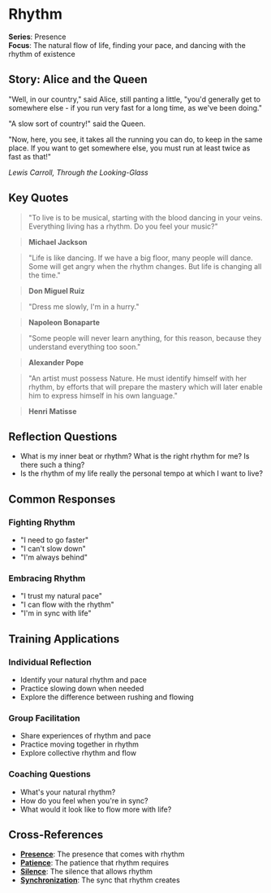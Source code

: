 # Rhythm

**Series**: Presence  
**Focus**: The natural flow of life, finding your pace, and dancing with the rhythm of existence

## Story: Alice and the Queen

"Well, in our country," said Alice, still panting a little, "you'd generally get to somewhere else - if you run very fast for a long time, as we've been doing."

"A slow sort of country!" said the Queen.

"Now, here, you see, it takes all the running you can do, to keep in the same place. If you want to get somewhere else, you must run at least twice as fast as that!"

*Lewis Carroll, Through the Looking-Glass*

## Key Quotes

> "To live is to be musical, starting with the blood dancing in your veins. Everything living has a rhythm. Do you feel your music?"

> **Michael Jackson**

> "Life is like dancing. If we have a big floor, many people will dance. Some will get angry when the rhythm changes. But life is changing all the time."

> **Don Miguel Ruiz**

> "Dress me slowly, I'm in a hurry."

> **Napoleon Bonaparte**

> "Some people will never learn anything, for this reason, because they understand everything too soon."

> **Alexander Pope**

> "An artist must possess Nature. He must identify himself with her rhythm, by efforts that will prepare the mastery which will later enable him to express himself in his own language."

> **Henri Matisse**

## Reflection Questions

- What is my inner beat or rhythm? What is the right rhythm for me? Is there such a thing?
- Is the rhythm of my life really the personal tempo at which I want to live?

## Common Responses

### **Fighting Rhythm**
- "I need to go faster"
- "I can't slow down"
- "I'm always behind"

### **Embracing Rhythm**
- "I trust my natural pace"
- "I can flow with the rhythm"
- "I'm in sync with life"

## Training Applications

### **Individual Reflection**
- Identify your natural rhythm and pace
- Practice slowing down when needed
- Explore the difference between rushing and flowing

### **Group Facilitation**
- Share experiences of rhythm and pace
- Practice moving together in rhythm
- Explore collective rhythm and flow

### **Coaching Questions**
- What's your natural rhythm?
- How do you feel when you're in sync?
- What would it look like to flow more with life?

## Cross-References
- **[Presence](01-presence.md)**: The presence that comes with rhythm
- **[Patience](02-patience.md)**: The patience that rhythm requires
- **[Silence](06-silence.md)**: The silence that allows rhythm
- **[Synchronization](08-synchronization.md)**: The sync that rhythm creates
